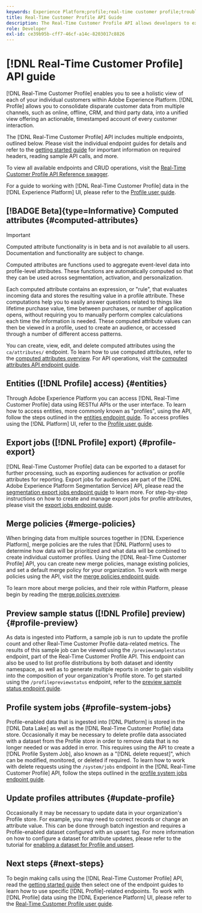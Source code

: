 ```yaml
---
keywords: Experience Platform;profile;real-time customer profile;troubleshooting;API;unified profile;Unified Profile;unified;Profile;rtcp;enable profile;Enable profile
title: Real-Time Customer Profile API Guide
description: The Real-Time Customer Profile API allows developers to explore and work with Profile data, including view profiles, create and update merge policies, export or sample Profile data, and delete Profile data that is no longer required or was added in error. Follow this guide to learn how to perform key operations using the API.
role: Developer
exl-id: ce39b95b-cff7-46cf-a14c-8203017c8826
---
```

# [!DNL Real-Time Customer Profile] API guide

[!DNL Real-Time Customer Profile] enables you to see a holistic view of each of your individual customers within Adobe Experience Platform. [!DNL Profile] allows you to consolidate disparate customer data from multiple channels, such as online, offline, CRM, and third party data, into a unified view offering an actionable, timestamped account of every customer interaction.

The [!DNL Real-Time Customer Profile] API includes multiple endpoints, outlined below. Please visit the individual endpoint guides for details and refer to the [getting started guide](getting-started.md) for important information on required headers, reading sample API calls, and more.

To view all available endpoints and CRUD operations, visit the [Real-Time Customer Profile API Reference swagger](https://www.adobe.com/go/profile-apis-en).

For a guide to working with [!DNL Real-Time Customer Profile] data in the [!DNL Experience Platform] UI, please refer to the [Profile user guide](../ui/user-guide.md).

## [!BADGE Beta]{type=Informative} Computed attributes {#computed-attributes}

>[!IMPORTANT]
>
>Computed attribute functionality is in beta and is not available to all users. Documentation and functionality are subject to change.

Computed attributes are functions used to aggregate event-level data into profile-level attributes. These functions are automatically computed so that they can be used across segmentation, activation, and personalization.

Each computed attribute contains an expression, or "rule", that evaluates incoming data and stores the resulting value in a profile attribute. These computations help you to easily answer questions related to things like lifetime purchase value, time between purchases, or number of application opens, without requiring you to manually perform complex calculations each time the information is needed. These computed attribute values can then be viewed in a profile, used to create an audience, or accessed through a number of different access patterns.

You can create, view, edit, and delete computed attributes using the `ca/attributes/` endpoint. To learn how to use computed attributes, refer to the [computed attributes overview](../computed-attributes/overview.md). For API operations, visit the [computed attributes API endpoint guide](../computed-attributes/api.md).

## Entities ([!DNL Profile] access) {#entities}

Through Adobe Experience Platform you can access [!DNL Real-Time Customer Profile] data using RESTful APIs or the user interface. To learn how to access entities, more commonly known as "profiles", using the API, follow the steps outlined in the [entities endpoint guide](entities.md). To access profiles using the [!DNL Platform] UI, refer to the [Profile user guide](../ui/user-guide.md).

## Export jobs ([!DNL Profile] export) {#profile-export}

[!DNL Real-Time Customer Profile] data can be exported to a dataset for further processing, such as exporting audiences for activation or profile attributes for reporting. Export jobs for audiences are part of the [!DNL Adobe Experience Platform Segmentation Service] API, please read the [segmentation export jobs endpoint guide](../../profile/api/export-jobs.md) to learn more. For step-by-step instructions on how to create and manage export jobs for profile attributes, please visit the [export jobs endpoint guide](export-jobs.md). 

## Merge policies {#merge-policies}

When bringing data from multiple sources together in [!DNL Experience Platform], merge policies are the rules that [!DNL Platform] uses to determine how data will be prioritized and what data will be combined to create individual customer profiles. Using the [!DNL Real-Time Customer Profile] API, you can create new merge policies, manage existing policies, and set a default merge policy for your organization. To work with merge policies using the API, visit the [merge policies endpoint guide](merge-policies.md). 

To learn more about merge policies, and their role within Platform, please begin by reading the [merge policies overview](../merge-policies/overview.md). 

## Preview sample status ([!DNL Profile] preview) {#profile-preview}

As data is ingested into Platform, a sample job is run to update the profile count and other Real-Time Customer Profile data-related metrics. The results of this sample job can be viewed using the `/previewsamplestatus` endpoint, part of the Real-Time Customer Profile API. This endpoint can also be used to list profile distributions by both dataset and identity namespace, as well as to generate multiple reports in order to gain visibility into the composition of your organization's Profile store.  To get started using the `/profilepreviewstatus` endpoint, refer to the [preview sample status endpoint guide](preview-sample-status.md).

## Profile system jobs {#profile-system-jobs}

Profile-enabled data that is ingested into [!DNL Platform] is stored in the [!DNL Data Lake] as well as the [!DNL Real-Time Customer Profile] data store. Occasionally it may be necessary to delete profile data associated with a dataset from the Profile store in order to remove data that is no longer needed or was added in error. This requires using the API to create a [!DNL Profile System Job], also known as a "[!DNL delete request]", which can be modified, monitored, or deleted if required. To learn how to work with delete requests using the `/system/jobs` endpoint in the [!DNL Real-Time Customer Profile] API, follow the steps outlined in the [profile system jobs endpoint guide](profile-system-jobs.md).

## Update profiles attributes {#update-profile}

Occasionally it may be necessary to update data in your organization's Profile store. For example, you may need to correct records or change an attribute value. This can be done through batch ingestion and requires a Profile-enabled dataset configured with an upsert tag. For more information on how to configure a dataset for attribute updates, please refer to the tutorial for [enabling a dataset for Profile and upsert](../../catalog/datasets/enable-upsert.md).

## Next steps {#next-steps}

To begin making calls using the [!DNL Real-Time Customer Profile] API, read the [getting started guide](getting-started.md) then select one of the endpoint guides to learn how to use specific [!DNL Profile]-related endpoints. To work with [!DNL Profile] data using the [!DNL Experience Platform] UI, please refer to the [Real-Time Customer Profile user guide](../ui/user-guide.md).
